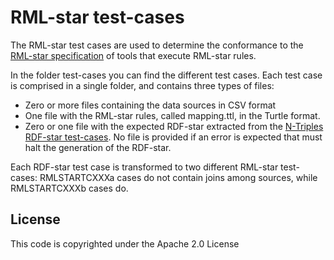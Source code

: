 # RML-star test-cases
The RML-star test cases are used to determine the conformance to the [RML-star specification](https://w3id.org/kg-construct/rml-star) of tools that execute RML-star rules.

In the folder test-cases you can find the different test cases. Each test case is comprised in a single folder, and contains three types of files:
- Zero or more files containing the data sources in CSV format
- One file with the RML-star rules, called mapping.ttl, in the Turtle format.
- Zero or one file with the expected RDF-star extracted from the [N-Triples RDF-star test-cases](https://w3c.github.io/rdf-star/tests/nt/syntax/). No file is provided if an error is expected that must halt the generation of the RDF-star.

Each RDF-star test case is transformed to two different RML-star test-cases: RMLSTARTCXXXa cases do not contain joins among sources, while RMLSTARTCXXXb cases do.

## License
This code is copyrighted under the Apache 2.0 License
